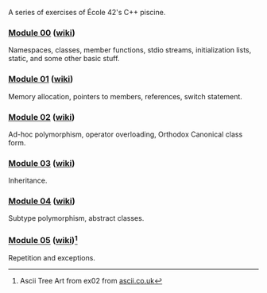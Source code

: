 A series of exercises of École 42's C++ piscine.

### [Module 00](m00) ([wiki](wiki/m00.md))
Namespaces, classes, member functions, stdio streams, initialization lists, static, and some other basic stuff.

### [Module 01](m01) ([wiki](wiki/m01.md))
Memory allocation, pointers to members, references, switch statement.

### [Module 02](m02) ([wiki](wiki/m02.md))
Ad-hoc polymorphism, operator overloading, Orthodox Canonical class form.

### [Module 03](m03) ([wiki](wiki/m03.md))
Inheritance.

### [Module 04](m04) ([wiki](wiki/m04.md))
Subtype polymorphism, abstract classes.

### [Module 05](m05) ([wiki](wiki/m05.md))[^1]
Repetition and exceptions.

[^1]: Ascii Tree Art from ex02 from [ascii.co.uk](https://ascii.co.uk/art/tree)
